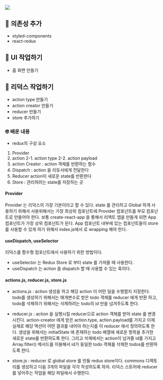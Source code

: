 <img src="https://user-images.githubusercontent.com/101792929/226387493-3bb83287-cfcb-44f6-bea1-dc8bf4bc24fc.gif">

## 🔗 의존성 추가

- styled-components
- react-redux

## 🎨 UI 작업하기

- 홈 화면 만들기

## 🦄 리덕스 작업하기

- action type 만들기
- action creator 만들기
- reducer 만들기
- store 추가하기

### 🤓 배운 내용

- redux의 구성 요소

1. Provider
2. action
   2-1. action type
   2-2. action payload
3. action Creator
   : action 객체를 반환하는 함수
4. Dispatch
   : action 을 리듀서에게 전달한다
5. Reducer
   action이 새로운 state를 반환한다
6. Store
   : 관리하려는 state를 저장하는 곳

#### Provider

Provider 는 리덕스의 가장 기본이라고 할 수 있다.
state 를 관리하고 Global 하게 사용하기 위해서 사용위해서는 가장 최상위 컴포넌트에 Provider 컴포넌트를 부모 컴포넌트로 만들어야 한다.
보통 create-react-app 을 통해서 리액트 앱을 만들게 되면 App 컴포넌트가 가장 상위 컴포넌트가 된다.
App 컴포넌트 내부에 있는 컴포넌트들이 store를 사용할 수 있게 하기 위해서 index.js에서 <Provider /> 로 wrapping 해야 한다.

#### useDispatch, useSelector

리덕스를 함수형 컴포넌트에서 사용하기 위한 방법이다.

- useSelector 는 Redux Store 로 부터 state 를 가져올 때 사용한다.
- useDispatch 는 action 을 dispatch 할 때 사용할 수 있는 훅이다.

#### actions.js, reducer.js, store.js

- actions.js
  : action 생성을 하고 해당 action 이 어떤 일을 수행할지 지정한다.
  todo를 생성하기 위해서는 매개변수로 받은 todo 객체를 reducer 에게 반환 하고, todo를 삭제하기 위해서는 삭제하려는 todo의 id 만을 넘겨주도록 한다.

- reducer.js
  : action 을 실행시킬 reducer으로 action 객체를 받아 state 를 변경시킨다.
  action-creator 에게 받은 action.type, action.payload를 가지고 이제 실제로 해당 액션이 어떤 결과를 내어야 하는지를 이 reducer 에서 정의하도록 한다.
  생성을 위해서는 initialState 에 존재하는 todo 배열에 새로운 항목을 추가한 새로운 state를 반환하도록 한다.
  그리고 삭제에서는 action이 넘겨줄 id를 가지고 Array.filter() 메서드를 이용해서 id가 동일한 todo 객체를 삭제한 todos를 반환하도록 한다.

- store.js
  : reducer 로 global store 를 만들 redux store이다. commons 디렉토리를 생성하고 다음 3개의 파일을 각각 작성하도록 하자.
  리덕스 스토어에 reducer를 넣어주는 작업을 해당 파일에서 수행한다.
